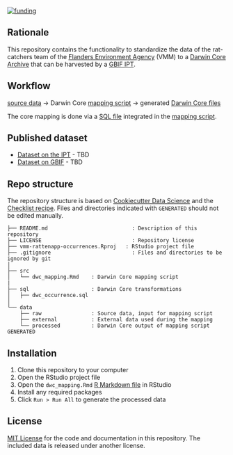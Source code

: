 [![funding](https://img.shields.io/static/v1?label=published+through&message=LIFE+RIPARIAS&labelColor=00a58d&color=ffffff)](https://www.riparias.be/)

## Rationale

This repository contains the functionality to standardize the data of the rat-catchers team of the [Flanders Environment Agency](https://en.vmm.be/) (VMM) to a [Darwin Core Archive](https://ipt.gbif.org/manual/en/ipt/2.5/dwca-guide) that can be harvested by a [GBIF IPT](https://ipt.gbif.org/manual/en/ipt/2.5/).

## Workflow

[source data](data/raw) → Darwin Core [mapping script](src/dwc_mapping.Rmd) → generated [Darwin Core files](data/processed)

The core mapping is done via a [SQL file](sql/) integrated in the [mapping script](src/dwc_mapping.Rmd).

## Published dataset

* [Dataset on the IPT](#) - TBD
* [Dataset on GBIF](#) - TBD

## Repo structure

The repository structure is based on [Cookiecutter Data Science](http://drivendata.github.io/cookiecutter-data-science/) and the [Checklist recipe](https://github.com/trias-project/checklist-recipe). Files and directories indicated with `GENERATED` should not be edited manually.

```
├── README.md                           : Description of this repository
├── LICENSE                             : Repository license
├── vmm-rattenapp-occurrences.Rproj   : RStudio project file
├── .gitignore                          : Files and directories to be ignored by git
│
├── src
│   └── dwc_mapping.Rmd    : Darwin Core mapping script
|
├── sql                    : Darwin Core transformations
│   ├── dwc_occurrence.sql
│   
└── data
    ├── raw                : Source data, input for mapping script
    ├── external           : External data used during the mapping
    └── processed          : Darwin Core output of mapping script GENERATED
```

## Installation

1. Clone this repository to your computer
2. Open the RStudio project file
3. Open the `dwc_mapping.Rmd` [R Markdown file](https://rmarkdown.rstudio.com/) in RStudio
4. Install any required packages
5. Click `Run > Run All` to generate the processed data

## License

[MIT License](LICENSE) for the code and documentation in this repository. The included data is released under another license.
